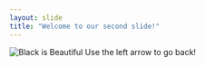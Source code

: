 ```yaml
---
layout: slide
title: "Welcome to our second slide!"
---
```

![Black is Beautiful](https://www.hewayasin.com/buckstop/2018/04/09/black-is-beautiful/)
Use the left arrow to go back!
